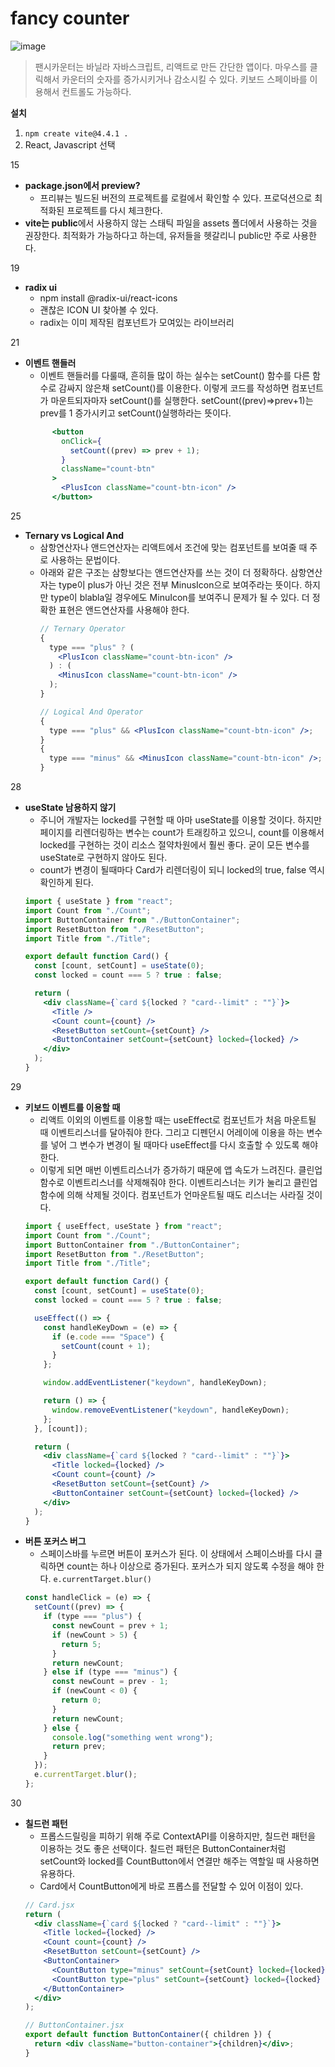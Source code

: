 # fancy counter

![image](https://github.com/user-attachments/assets/d115a155-de38-416c-81f3-b3a40f522ed6)


> 팬시카운터는 바닐라 자바스크립트, 리액트로 만든 간단한 앱이다. 마우스를 클릭해서 카운터의 숫자를 증가시키거나 감소시킬 수 있다. 키보드 스페이바를 이용해서 컨트롤도 가능하다.

**설치**

1. `npm create vite@4.4.1 .`
2. React, Javascript 선택

15

- **package.json에서 preview?**
  - 프리뷰는 빌드된 버전의 프로젝트를 로컬에서 확인할 수 있다. 프로덕션으로 최적화된 프로젝트를 다시 체크한다.
- **vite는 public**에서 사용하지 않는 스태틱 파일을 assets 폴더에서 사용하는 것을 권장한다. 최적화가 가능하다고 하는데, 유저들을 헷갈리니 public만 주로 사용한다.

19

- **radix ui**
  - npm install @radix-ui/react-icons
  - 괜찮은 ICON UI 찾아볼 수 있다.
  - radix는 이미 제작된 컴포넌트가 모여있는 라이브러리

21

- **이벤트 핸들러**
  - 이벤트 핸들러를 다룰때, 흔히들 많이 하는 실수는 setCount() 함수를 다른 함수로 감싸지 않은채 setCount()를 이용한다. 이렇게 코드를 작성하면 컴포넌트가 마운트되자마자 setCount()를 실행한다. setCount((prev)⇒prev+1)는 prev를 1 증가시키고 setCount()실행하라는 뜻이다.
  ```jsx
        <button
          onClick={
            setCount((prev) => prev + 1);
          }
          className="count-btn"
        >
          <PlusIcon className="count-btn-icon" />
        </button>
  ```

25

- **Ternary vs Logical And**
  - 삼항연산자나 앤드연산자는 리액트에서 조건에 맞는 컴포넌트를 보여줄 때 주로 사용하는 문법이다.
  - 아래와 같은 구조는 삼항보다는 앤드연산자를 쓰는 것이 더 정확하다. 삼항연산자는 type이 plus가 아닌 것은 전부 MinusIcon으로 보여주라는 뜻이다. 하지만 type이 blabla일 경우에도 MinuIcon를 보여주니 문제가 될 수 있다. 더 정확한 표현은 앤드연산자를 사용해야 한다.
    ```jsx
    // Ternary Operator
    {
      type === "plus" ? (
        <PlusIcon className="count-btn-icon" />
      ) : (
        <MinusIcon className="count-btn-icon" />
      );
    }

    // Logical And Operator
    {
      type === "plus" && <PlusIcon className="count-btn-icon" />;
    }
    {
      type === "minus" && <MinusIcon className="count-btn-icon" />;
    }
    ```

28

- **useState 남용하지 않기**
  - 주니어 개발자는 locked를 구현할 때 아마 useState를 이용할 것이다. 하지만 페이지를 리렌더링하는 변수는 count가 트래킹하고 있으니, count를 이용해서 locked를 구현하는 것이 리소스 절약차원에서 훨씬 좋다. 굳이 모든 변수를 useState로 구현하지 않아도 된다.
  - count가 변경이 될때마다 Card가 리렌더링이 되니 locked의 true, false 역시 확인하게 된다.
  ```jsx
  import { useState } from "react";
  import Count from "./Count";
  import ButtonContainer from "./ButtonContainer";
  import ResetButton from "./ResetButton";
  import Title from "./Title";

  export default function Card() {
    const [count, setCount] = useState(0);
    const locked = count === 5 ? true : false;

    return (
      <div className={`card ${locked ? "card--limit" : ""}`}>
        <Title />
        <Count count={count} />
        <ResetButton setCount={setCount} />
        <ButtonContainer setCount={setCount} locked={locked} />
      </div>
    );
  }
  ```

29

- **키보드 이벤트를 이용할 때**
  - 리액트 이외의 이벤트를 이용할 때는 useEffect로 컴포넌트가 처음 마운트될 때 이벤트리스너를 달아줘야 한다. 그리고 디펜던시 어레이에 이용을 하는 변수를 넣어 그 변수가 변경이 될 때마다 useEffect를 다시 호출할 수 있도록 해야 한다.
  - 이렇게 되면 매번 이벤트리스너가 증가하기 때문에 앱 속도가 느려진다. 클린업 함수로 이벤트리스너를 삭제해줘야 한다. 이벤트리스너는 키가 눌리고 클린업 함수에 의해 삭제될 것이다. 컴포넌트가 언마운트될 때도 리스너는 사라질 것이다.
  ```jsx
  import { useEffect, useState } from "react";
  import Count from "./Count";
  import ButtonContainer from "./ButtonContainer";
  import ResetButton from "./ResetButton";
  import Title from "./Title";

  export default function Card() {
    const [count, setCount] = useState(0);
    const locked = count === 5 ? true : false;

    useEffect(() => {
      const handleKeyDown = (e) => {
        if (e.code === "Space") {
          setCount(count + 1);
        }
      };

      window.addEventListener("keydown", handleKeyDown);

      return () => {
        window.removeEventListener("keydown", handleKeyDown);
      };
    }, [count]);

    return (
      <div className={`card ${locked ? "card--limit" : ""}`}>
        <Title locked={locked} />
        <Count count={count} />
        <ResetButton setCount={setCount} />
        <ButtonContainer setCount={setCount} locked={locked} />
      </div>
    );
  }
  ```
- **버튼 포커스 버그**
  - 스페이스바를 누르면 버튼이 포커스가 된다. 이 상태에서 스페이스바를 다시 클릭하면 count는 하나 이상으로 증가된다. 포커스가 되지 않도록 수정을 해야 한다. `e.currentTarget.blur()`
  ```jsx
  const handleClick = (e) => {
    setCount((prev) => {
      if (type === "plus") {
        const newCount = prev + 1;
        if (newCount > 5) {
          return 5;
        }
        return newCount;
      } else if (type === "minus") {
        const newCount = prev - 1;
        if (newCount < 0) {
          return 0;
        }
        return newCount;
      } else {
        console.log("something went wrong");
        return prev;
      }
    });
    e.currentTarget.blur();
  };
  ```

30

- **칠드런 패턴**
  - 프롭스드릴링을 피하기 위해 주로 ContextAPI를 이용하지만, 칠드런 패턴을 이용하는 것도 좋은 선택이다. 칠드런 패턴은 ButtonContainer처럼 setCount와 locked를 CountButton에서 연결만 해주는 역할일 때 사용하면 유용하다.
  - Card에서 CountButton에게 바로 프롭스를 전달할 수 있어 이점이 있다.
  ```jsx
  // Card.jsx
  return (
    <div className={`card ${locked ? "card--limit" : ""}`}>
      <Title locked={locked} />
      <Count count={count} />
      <ResetButton setCount={setCount} />
      <ButtonContainer>
        <CountButton type="minus" setCount={setCount} locked={locked} />
        <CountButton type="plus" setCount={setCount} locked={locked} />
      </ButtonContainer>
    </div>
  );

  // ButtonContainer.jsx
  export default function ButtonContainer({ children }) {
    return <div className="button-container">{children}</div>;
  }
  ```
